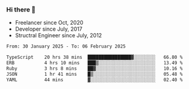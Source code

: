 ### Hi there 👋

- Freelancer since Oct, 2020
- Developer since July, 2017
- Structral Engineer since July, 2012

<!--START_SECTION:waka-->

```txt
From: 30 January 2025 - To: 06 February 2025

TypeScript    20 hrs 38 mins  ████████████████▓░░░░░░░░   66.80 %
ERB           4 hrs 10 mins   ███▒░░░░░░░░░░░░░░░░░░░░░   13.49 %
Ruby          3 hrs 8 mins    ██▓░░░░░░░░░░░░░░░░░░░░░░   10.16 %
JSON          1 hr 41 mins    █▒░░░░░░░░░░░░░░░░░░░░░░░   05.48 %
YAML          44 mins         ▓░░░░░░░░░░░░░░░░░░░░░░░░   02.40 %
```

<!--END_SECTION:waka-->
